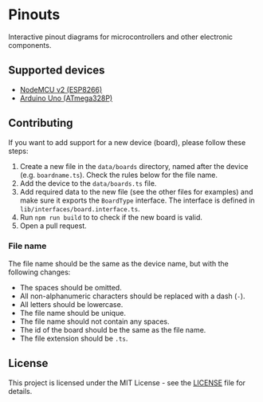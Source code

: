# Pinouts

Interactive pinout diagrams for microcontrollers and other electronic components.

## Supported devices

- [NodeMCU v2 (ESP8266)](https://pinouts.vercel.app/board/nodemcuv2)
- [Arduino Uno (ATmega328P)](https://pinouts.vercel.app/board/arduinouno)

## Contributing

If you want to add support for a new device (board), please follow these steps:

1. Create a new file in the `data/boards` directory, named after the device (e.g. `boardname.ts`). Check the rules below for the file name.
2. Add the device to the `data/boards.ts` file.
3. Add required data to the new file (see the other files for examples) and make sure it exports the `BoardType` interface. The interface is defined in `lib/interfaces/board.interface.ts`.
4. Run `npm run build` to to check if the new board is valid.
5. Open a pull request.

### File name

The file name should be the same as the device name, but with the following changes:

- The spaces should be omitted.
- All non-alphanumeric characters should be replaced with a dash (`-`).
- All letters should be lowercase.
- The file name should be unique.
- The file name should not contain any spaces.
- The id of the board should be the same as the file name.
- The file extension should be `.ts`.

## License

This project is licensed under the MIT License - see the [LICENSE](LICENSE) file for details.
